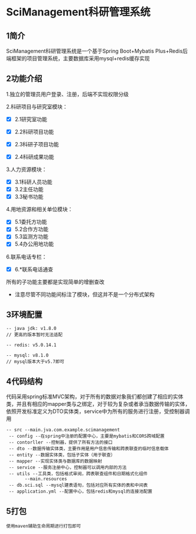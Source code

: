 # SciManagement科研管理系统

## 1简介

SciManagement科研管理系统是一个基于Spring Boot+Mybatis Plus+Redis后端框架的项目管理系统，主要数据库采用mysql+redis缓存实现

## 2功能介绍

1.独立的管理员用户登录、注册，后端不实现权限分级

2.科研项目与研究室模块：

- [x] 2.1研究室功能

- [x] 2.2科研项目功能
- [x] 2.3科研子项目功能
- [x] 2.4科研成果功能

3.人力资源模块：

- [x] 3.1科研人员功能
- [x] 3.2主任功能
- [x] 3.3秘书功能

4.用地资源和相关单位模块：

- [x] 5.1委托方功能
- [x] 5.2合作方功能
- [x] 5.3监测方功能
- [x] 5.4办公用地功能

6.联系电话专栏：

- [x] 6.*联系电话通查

所有的子功能主要都是实现简单的增删查改

- 注意尽管不同功能间标注了模块，但这并不是一个分布式架构

## 3环境配置

```mysql
-- java jdk: v1.8.0
// 更高的版本暂时无法适配

-- redis: v5.0.14.1

-- mysql: v8.1.0
// mysql版本大于v5.7即可
```

## 4代码结构

代码采用spring标准MVC架构，对于所有的数据对象我们都创建了相应的实体类，并且有相应的mapper类与之绑定，对于较为复杂或者承当数据传输的实体，依照开发标准定义为DTO实体类，service中为所有的服务进行注册，受控制器调用

```mysql
-- src --main.jva.com.example.scimanagement
 -- config --在spring中注册的配置中心，主要是mybatis和CORS跨域配置
 -- contorller --控制器，提供了所有方法的接口
 -- dto --数据传输实体类，主要作用是用户信息传输和跨表联查的临时信息载体
 -- entity --数据实体类，包括子实体（用于联查）
 -- mapper --实现实体类与数据库的数据映射
 -- service --服务注册中心，控制器可以调用内部的方法
 -- utils --工具类，包括格式审阅，跨表联查组件和日期格式化组件
       --main.resources
 -- db.sci.sql --mysql建表语句，包括对应所有实体的表和中间表
 -- application.yml --配置中心，包括redis和mysql的连接池配置
```

## 5打包

```mysql
使用maven辅助生命周期进行打包即可
```

